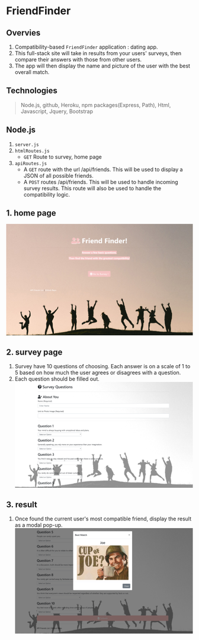# FriendFinder

## Overvies
1. Compatibility-based `FriendFinder` application : dating app. 
2. This full-stack site will take in results from your users' surveys, then compare their answers with those from other users. 
3. The app will then display the name and picture of the user with the best overall match.

## Technologies
> Node.js, github, Heroku, npm packages(Express, Path), Html, Javascript, Jquery, Bootstrap

## Node.js
1. `server.js`
2. `htmlRoutes.js`
    * `GET` Route to survey, home page
3. `apiRoutes.js`
    * A `GET` route with the url /api/friends. This will be used to display a JSON of all possible friends.
    * A `POST` routes /api/friends. This will be used to handle incoming survey results. This route will also be used to handle the compatibility logic.

## 1. home page
![alt text](https://raw.githubusercontent.com/yoonheekim/FriendFinder/master/app/images/home.jpg)

## 2. survey page
1. Survey have 10 questions of choosing. Each answer is on a scale of 1 to 5 based on how much the user agrees or disagrees with a question.
2. Each question should be filled out.
    ![alt text](https://raw.githubusercontent.com/yoonheekim/FriendFinder/master/app/images/survey.jpg)

## 3. result
 1. Once found the current user's most compatible friend, display the result as a modal pop-up.
    ![alt text](https://raw.githubusercontent.com/yoonheekim/FriendFinder/master/app/images/result.jpg)





